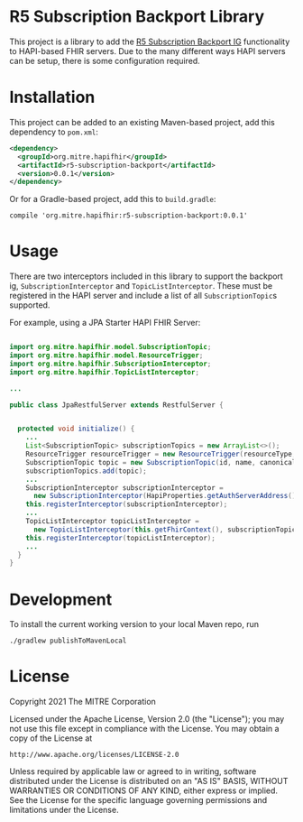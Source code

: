 # R5 Subscription Backport Library

This project is a library to add the [R5 Subscription Backport IG](https://build.fhir.org/ig/HL7/fhir-subscription-backport-ig/index.html) functionality to HAPI-based FHIR servers. Due to the many different ways HAPI servers can be setup, there is some configuration required.

# Installation

This project can be added to an existing Maven-based project, add this dependency to `pom.xml`:

```xml
<dependency>
  <groupId>org.mitre.hapifhir</groupId>
  <artifactId>r5-subscription-backport</artifactId>
  <version>0.0.1</version>
</dependency>
```

Or for a Gradle-based project, add this to `build.gradle`:

```
compile 'org.mitre.hapifhir:r5-subscription-backport:0.0.1'

```

# Usage

There are two interceptors included in this library to support the backport ig, `SubscriptionInterceptor` and `TopicListInterceptor`. These must be registered in the HAPI server and include a list of all `SubscriptionTopic`s supported.

For example, using a JPA Starter HAPI FHIR Server:

```java

import org.mitre.hapifhir.model.SubscriptionTopic;
import org.mitre.hapifhir.model.ResourceTrigger;
import org.mitre.hapifhir.SubscriptionInterceptor;
import org.mitre.hapifhir.TopicListInterceptor;

...

public class JpaRestfulServer extends RestfulServer {


  protected void initialize() {
    ...
    List<SubscriptionTopic> subscriptionTopics = new ArrayList<>();
    ResourceTrigger resourceTrigger = new ResourceTrigger(resourceType, methodCriteria);
    SubscriptionTopic topic = new SubscriptionTopic(id, name, canonicalUrl, Collections.singletonList(resourceTrigger));
    subscriptionTopics.add(topic);
    ...
    SubscriptionInterceptor subscriptionInterceptor =
      new SubscriptionInterceptor(HapiProperties.getAuthServerAddress(), this.getFhirContext(), subscriptionTopics);
    this.registerInterceptor(subscriptionInterceptor);
    ...
    TopicListInterceptor topicListInterceptor =
      new TopicListInterceptor(this.getFhirContext(), subscriptionTopics);
    this.registerInterceptor(topicListInterceptor);
    ...
  }
}

```

# Development

To install the current working version to your local Maven repo, run

```
./gradlew publishToMavenLocal
```

# License

Copyright 2021 The MITRE Corporation

Licensed under the Apache License, Version 2.0 (the "License");
you may not use this file except in compliance with the License.
You may obtain a copy of the License at

    http://www.apache.org/licenses/LICENSE-2.0

Unless required by applicable law or agreed to in writing, software
distributed under the License is distributed on an "AS IS" BASIS,
WITHOUT WARRANTIES OR CONDITIONS OF ANY KIND, either express or implied.
See the License for the specific language governing permissions and
limitations under the License.

